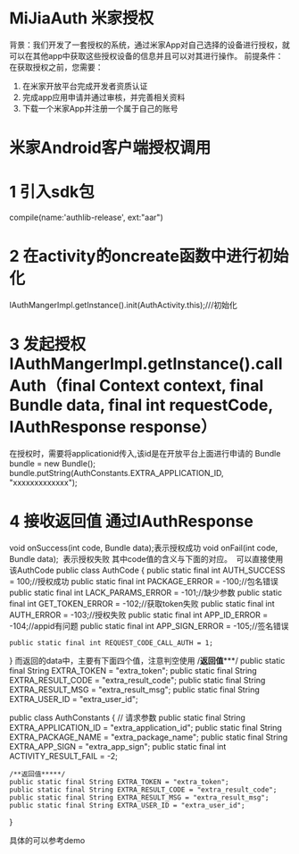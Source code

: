 # MiJiaAuth  米家授权

背景：我们开发了一套授权的系统，通过米家App对自己选择的设备进行授权，就可以在其他app中获取这些授权设备的信息并且可以对其进行操作。
前提条件：
在获取授权之前，您需要：
1)	在米家开放平台完成开发者资质认证
2)	完成app应用申请并通过审核，并完善相关资料
3)	下载一个米家App并注册一个属于自己的账号

# 米家Android客户端授权调用

# 1 引入sdk包
compile(name:'authlib-release', ext:"aar")

# 2 在activity的oncreate函数中进行初始化
IAuthMangerImpl.getInstance().init(AuthActivity.this);///初始化

# 3 发起授权IAuthMangerImpl.getInstance().callAuth（final Context context, final Bundle data, final int requestCode, IAuthResponse response）
在授权时，需要将applicationid传入,该id是在开放平台上面进行申请的
 Bundle bundle = new Bundle();
 bundle.putString(AuthConstants.EXTRA_APPLICATION_ID, "xxxxxxxxxxxxx");
 
# 4 接收返回值 通过IAuthResponse
void onSuccess(int code, Bundle data);表示授权成功
void onFail(int code, Bundle data);  表示授权失败
其中code值的含义与下面的对应。  可以直接使用该AuthCode
public class AuthCode {
    public static final int AUTH_SUCCESS = 100;//授权成功
    public static final int PACKAGE_ERROR = -100;//包名错误
    public static final int LACK_PARAMS_ERROR = -101;//缺少参数
    public static final int GET_TOKEN_ERROR = -102;//获取token失败
    public static final int AUTH_ERROR = -103;//授权失败
    public static final int APP_ID_ERROR = -104;//appid有问题
    public static final int APP_SIGN_ERROR = -105;//签名错误

    public static final int REQUEST_CODE_CALL_AUTH = 1;
}
而返回的data中，主要有下面四个值，注意判空使用
 /**返回值*****/
    public static final String EXTRA_TOKEN = "extra_token";
    public static final String EXTRA_RESULT_CODE = "extra_result_code";
    public static final String EXTRA_RESULT_MSG = "extra_result_msg";
    public static final String EXTRA_USER_ID = "extra_user_id";
    
    
public class AuthConstants {
    //    请求参数
    public static final String EXTRA_APPLICATION_ID = "extra_application_id";
    public static final String EXTRA_PACKAGE_NAME = "extra_package_name";
    public static final String EXTRA_APP_SIGN = "extra_app_sign";
    public static final int ACTIVITY_RESULT_FAIL = -2;

    /**返回值*****/
    public static final String EXTRA_TOKEN = "extra_token";
    public static final String EXTRA_RESULT_CODE = "extra_result_code";
    public static final String EXTRA_RESULT_MSG = "extra_result_msg";
    public static final String EXTRA_USER_ID = "extra_user_id";
}


具体的可以参考demo
 
 
